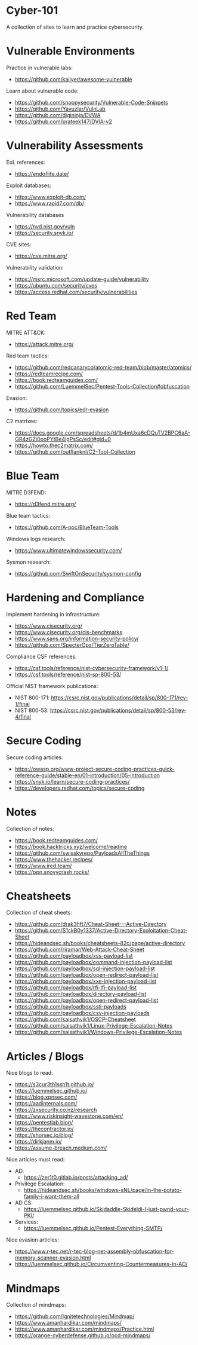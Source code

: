 # Cyber-101

A collection of sites to learn and practice cybersecurity.

# Vulnerable Environments

Practice in vulnerable labs:
- https://github.com/kaiiyer/awesome-vulnerable

Learn about vulnerable code:
- https://github.com/snoopysecurity/Vulnerable-Code-Snippets
- https://github.com/Yavuzlar/VulnLab
- https://github.com/digininja/DVWA
- https://github.com/prateek147/DVIA-v2

# Vulnerability Assessments

EoL references:
- https://endoflife.date/

Exploit databases:
- https://www.exploit-db.com/
- https://www.rapid7.com/db/

Vulnerability databases
- https://nvd.nist.gov/vuln
- https://security.snyk.io/

CVE sites:
- https://cve.mitre.org/

Vulnerability validation:
- https://msrc.microsoft.com/update-guide/vulnerability
- https://ubuntu.com/security/cves
- https://access.redhat.com/security/vulnerabilities

# Red Team

MITRE ATT&CK:
- https://attack.mitre.org/

Red team tactics:
- https://github.com/redcanaryco/atomic-red-team/blob/master/atomics/  
- https://redteamrecipe.com/  
- https://book.redteamguides.com/
- https://github.com/LuemmelSec/Pentest-Tools-Collection#obfuscation

Evasion:
- https://github.com/topics/edr-evasion

C2 matrixes:
- https://docs.google.com/spreadsheets/d/1b4mUxa6cDQuTV2BPC6aA-GR4zGZi0ooPYtBe4IgPsSc/edit#gid=0
- https://howto.thec2matrix.com/
- https://github.com/outflanknl/C2-Tool-Collection

# Blue Team

MITRE D3FEND:
- https://d3fend.mitre.org/

Blue team tactics:
- https://github.com/A-poc/BlueTeam-Tools

Windows logs research:
- https://www.ultimatewindowssecurity.com/

Sysmon research:
- https://github.com/SwiftOnSecurity/sysmon-config

# Hardening and Compliance

Implement hardening in infrastructure:
- https://www.cisecurity.org/
- https://www.cisecurity.org/cis-benchmarks
- https://www.sans.org/information-security-policy/
- https://github.com/SpecterOps/TierZeroTable/

Compliance CSF references:
- https://csf.tools/reference/nist-cybersecurity-framework/v1-1/
- https://csf.tools/reference/nist-sp-800-53/

Official NIST framework publications:
- NIST 800-171: https://csrc.nist.gov/publications/detail/sp/800-171/rev-1/final
- NIST 800-53: https://csrc.nist.gov/publications/detail/sp/800-53/rev-4/final

# Secure Coding

Secure coding articles:
- https://owasp.org/www-project-secure-coding-practices-quick-reference-guide/stable-en/01-introduction/05-introduction
- https://snyk.io/learn/secure-coding-practices/
- https://developers.redhat.com/topics/secure-coding

# Notes

Collection of notes:
- https://book.redteamguides.com/
- https://book.hacktricks.xyz/welcome/readme
- https://github.com/swisskyrepo/PayloadsAllTheThings
- https://www.thehacker.recipes/
- https://www.ired.team/
- https://ppn.snovvcrash.rocks/

# Cheatsheets

Collection of cheat sheets:
- https://github.com/drak3hft7/Cheat-Sheet---Active-Directory
- https://github.com/S1ckB0y1337/Active-Directory-Exploitation-Cheat-Sheet
- https://hideandsec.sh/books/cheatsheets-82c/page/active-directory
- https://github.com/riramar/Web-Attack-Cheat-Sheet
- https://github.com/payloadbox/xss-payload-list
- https://github.com/payloadbox/command-injection-payload-list
- https://github.com/payloadbox/sql-injection-payload-list
- https://github.com/payloadbox/open-redirect-payload-list
- https://github.com/payloadbox/xxe-injection-payload-list
- https://github.com/payloadbox/rfi-lfi-payload-list
- https://github.com/payloadbox/directory-payload-list
- https://github.com/payloadbox/open-redirect-payload-list
- https://github.com/payloadbox/ssti-payloads
- https://github.com/payloadbox/csv-injection-payloads
- https://github.com/saisathvik1/OSCP-Cheatsheet
- https://github.com/saisathvik1/Linux-Privilege-Escalation-Notes
- https://github.com/saisathvik1/Windows-Privilege-Escalation-Notes

# Articles / Blogs

Nice blogs to read:
- https://s3cur3th1ssh1t.github.io/
- https://luemmelsec.github.io/
- https://blog.xpnsec.com/
- https://aadinternals.com/
- https://zxsecurity.co.nz/research
- https://www.riskinsight-wavestone.com/en/
- https://pentestlab.blog/
- https://thecontractor.io/
- https://shorsec.io/blog/
- https://dirkjanm.io/
- https://assume-breach.medium.com/

Nice articles must read:
- AD: 
    - https://zer1t0.gitlab.io/posts/attacking_ad/
- Privilege Escalation: 
    - https://hideandsec.sh/books/windows-sNL/page/in-the-potato-family-i-want-them-all
- AD CS: 
    - https://luemmelsec.github.io/Skidaddle-Skideldi-I-just-pwnd-your-PKI/
- Services: 
    - https://luemmelsec.github.io/Pentest-Everything-SMTP/

Nice evasion articles:
- https://www.r-tec.net/r-tec-blog-net-assembly-obfuscation-for-memory-scanner-evasion.html
- https://luemmelsec.github.io/Circumventing-Countermeasures-In-AD/

# Mindmaps

Collection of mindmaps:
- https://github.com/Ignitetechnologies/Mindmap/
- https://www.amanhardikar.com/mindmaps/
- https://www.amanhardikar.com/mindmaps/Practice.html
- https://orange-cyberdefense.github.io/ocd-mindmaps/